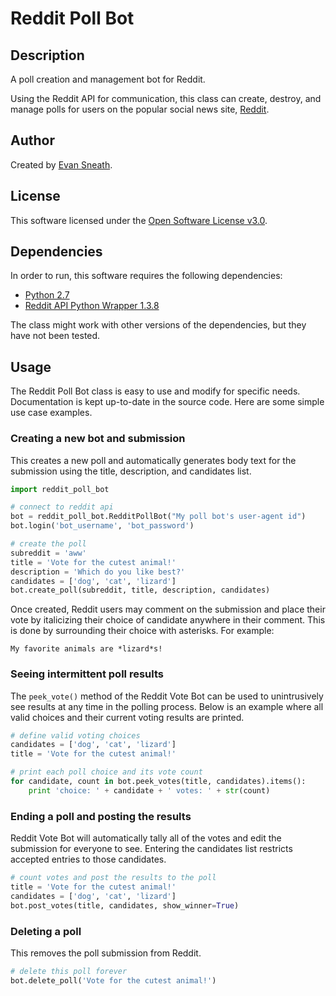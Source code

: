 # Reddit Poll Bot

## Description
A poll creation and management bot for Reddit.

Using the Reddit API for communication, this class can create, destroy, and
manage polls for users on the popular social news site, [Reddit](http://reddit.com).

## Author
Created by [Evan Sneath](http://github.com/evansneath).

## License
This software licensed under the [Open Software License v3.0](http://www.opensource.org/licenses/OSL-3.0).

## Dependencies
In order to run, this software requires the following dependencies:

* [Python 2.7](http://python.org/)
* [Reddit API Python Wrapper 1.3.8](https://github.com/mellort/reddit_api)

The class might work with other versions of the dependencies, but they have not been tested.

## Usage
The Reddit Poll Bot class is easy to use and modify for specific needs. Documentation is kept up-to-date
in the source code. Here are some simple use case examples.

### Creating a new bot and submission
This creates a new poll and automatically generates body text for the submission using the title, description, and candidates list.
```python
import reddit_poll_bot

# connect to reddit api
bot = reddit_poll_bot.RedditPollBot("My poll bot's user-agent id")
bot.login('bot_username', 'bot_password')

# create the poll
subreddit = 'aww'
title = 'Vote for the cutest animal!'
description = 'Which do you like best?'
candidates = ['dog', 'cat', 'lizard']
bot.create_poll(subreddit, title, description, candidates)
```
Once created, Reddit users may comment on the submission and place their vote by italicizing their 
choice of candidate anywhere in their comment. This is done by surrounding their choice with 
asterisks. For example:
```
My favorite animals are *lizard*s!
```

### Seeing intermittent poll results
The ```peek_vote()``` method of the Reddit Vote Bot can be used to unintrusively see results at any 
time in the polling process. Below is an example where all valid choices and their current voting 
results are printed.
```python
# define valid voting choices
candidates = ['dog', 'cat', 'lizard']
title = 'Vote for the cutest animal!'

# print each poll choice and its vote count
for candidate, count in bot.peek_votes(title, candidates).items():
    print 'choice: ' + candidate + ' votes: ' + str(count)
```

### Ending a poll and posting the results
Reddit Vote Bot will automatically tally all of the votes and edit the submission for everyone to see. 
Entering the candidates list restricts accepted entries to those candidates.
```python
# count votes and post the results to the poll
title = 'Vote for the cutest animal!'
candidates = ['dog', 'cat', 'lizard']
bot.post_votes(title, candidates, show_winner=True)
```

### Deleting a poll
This removes the poll submission from Reddit.
```python
# delete this poll forever
bot.delete_poll('Vote for the cutest animal!')
```
